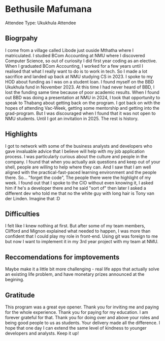 # Bethusile Mafumana

Attendee Type: Ukukhula Attendee

## Biogrpahy

I come from a village called Libode just ouside Mthatha where I matriculated. I studied BCom Accounting at NMU where I discovered Computer Science, so out of curiosity I did first year coding as an elective. When I graduated BCom Accounting, I worked for a few years until I realised that what I really want to do is to work in tech. So I made a lot sacrifice and landed up back at NMU studying CS in 2023. I spoke to my HOD about funding as I was on a student loan. I found myself on the BBD Ukukhula fund in November 2023. At this time I had never heard of BBD, I lost the funding same time because of poor academic results. When I found out BBD was doing a presentation at NMU in 2024, I took that opportunity to speak to Thabang about getting back on the program. I got back on with the hopes of attending Vac-Week, getting some mentorship and getting into the grad-program. But I was discouraged when I found that it was not open to NMU students. Until I got an invitation in 2025. The rest is history.

## Highlights

I got to network with some of the business analysts and developers who gave invaluable advice that I believe will help with my job application process. I was particularly curious about the culture and people in the company. I found that when you actually ask questions and keep out of your shell, people are willing to help where they can. And I saw that I am well aligned with the practical-fast-paced learning environment and the people there. So... "forget the code", The people there were the highlight of my week. I found out that I spoke to the CIO without even knowing it, I asked him if he's a developer there and he said "sort of" then later I asked a different dev who told me that no the white guy with long hair is Tony van der Linden. Imagine that :D

## Difficulties

I felt like I knew nothing at first. But after some of my team members, Clifford and Mignon explained what needed to happen, I was more than confident that I could play my role in front-end. Using git was foreign to me but now I want to implement it in my 3rd year project with my team at NMU. 

## Reccomendations for imptovements

Maybe make it a little bit more challenging - real life apps that actually solve an existing life problem, and have monetary prizes announced at the begining. 

## Gratitude
This program was a great eye opener. Thank you for inviting me and paying for the whole experience. Thank you for paying for my education. I am forever grateful for that. Thank you for doing over and above your roles and being good people to us as students. Your delivery made all the difference. I hope that one day I can extend the same level of kindness to younger developers and analysts. Keep it up!